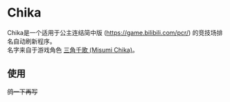 # Chika
Chika是一个适用于公主连结简中版 (https://game.bilibili.com/pcr/) 的竞技场排名自动刷新程序。<br>
名字来自于游戏角色 [三角千歌 (Misumi Chika)](https://zh.moegirl.org.cn/index.php?title=%E4%B8%89%E8%A7%92%E5%8D%83%E6%AD%8C)。

## 使用
~~鸽一下再写~~
